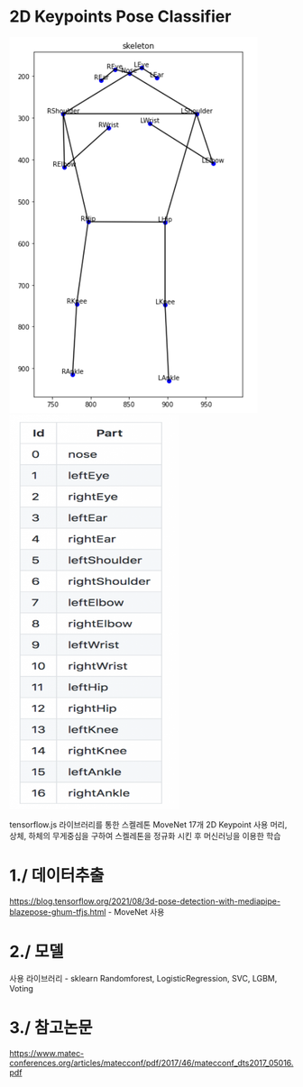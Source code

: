 # 2D Keypoints Pose Classifier

![pose_skeleton](img/skeleton.png) <img src="/img/keypoints.png" width="300" height="700"/>

tensorflow.js 라이브러리를 통한 스켈레톤 MoveNet 17개 2D Keypoint 사용
머리, 상체, 하체의 무게중심을 구하여 스켈레톤을 정규화 시킨 후 머신러닝을 이용한 학습



# 1./ 데이터추출
https://blog.tensorflow.org/2021/08/3d-pose-detection-with-mediapipe-blazepose-ghum-tfjs.html - MoveNet 사용

# 2./ 모델
사용 라이브러리 - sklearn 
Randomforest, LogisticRegression, SVC, LGBM, Voting

# 3./ 참고논문
https://www.matec-conferences.org/articles/matecconf/pdf/2017/46/matecconf_dts2017_05016.pdf
